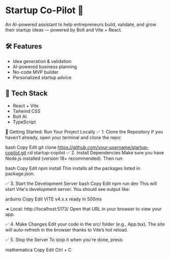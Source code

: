 # Startup Co-Pilot 🚀

An AI-powered assistant to help entrepreneurs build, validate, and grow their startup ideas — powered by Bolt and Vite + React.

## 🛠️ Features
- Idea generation & validation
- AI-powered business planning
- No-code MVP builder
- Personalized startup advice

## 🔧 Tech Stack
- React + Vite
- Tailwind CSS
- Bolt AI
- TypeScript

🚀 Getting Started: Run Your Project Locally
✅ 1. Clone the Repository
If you haven’t already, open your terminal and clone the repo:

bash
Copy
Edit
git clone https://github.com/your-username/startup-copilot.git
cd startup-copilot
✅ 2. Install Dependencies
Make sure you have Node.js installed (version 18+ recommended). Then run:

bash
Copy
Edit
npm install
This installs all the packages listed in package.json.

✅ 3. Start the Development Server
bash
Copy
Edit
npm run dev
This will start Vite's development server. You should see output like:

arduino
Copy
Edit
VITE v4.x.x  ready in 500ms

  ➜  Local:   http://localhost:5173/
Open that URL in your browser to view your app.

✅ 4. Make Changes
Edit your code in the src/ folder (e.g., App.tsx). The site will auto-refresh in the browser thanks to Vite’s hot reload.

✅ 5. Stop the Server
To stop it when you're done, press:

mathematica
Copy
Edit
Ctrl + C
